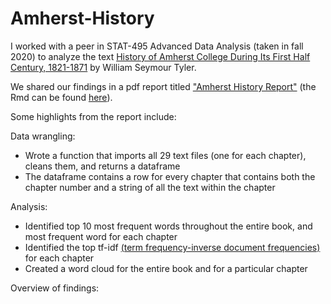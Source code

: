 # Amherst-History

I worked with a peer in STAT-495 Advanced Data Analysis (taken in fall 2020) to analyze the text [History of Amherst College During Its First Half Century, 1821-1871](https://archive.org/details/historyofamherst00tyleiala/page/14/mode/2up) by William Seymour Tyler.

We shared our findings in a pdf report titled ["Amherst History Report"](https://github.com/nfrontero20/amherst-history/blob/master/report/report.pdf) (the Rmd can be found [here](https://github.com/nfrontero20/amherst-history/blob/master/report/report.Rmd)).

Some highlights from the report include: 

Data wrangling:
  - Wrote a function that imports all 29 text files (one for each chapter), cleans them, and returns a dataframe
  - The dataframe contains a row for every chapter that contains both the chapter number and a string of all the text within the chapter
  
Analysis: 
  - Identified top 10 most frequent words throughout the entire book, and most frequent word for each chapter
  - Identified the top tf-idf [(term frequency-inverse document frequencies)](https://en.wikipedia.org/wiki/Tf%E2%80%93idf) for each chapter
  - Created a word cloud for the entire book and for a particular chapter
    
Overview of findings: 


